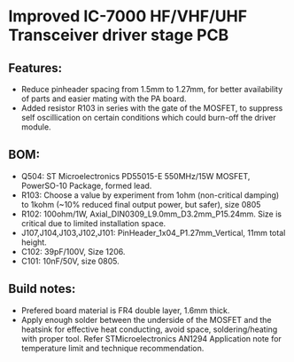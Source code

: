 # Improved IC-7000 HF/VHF/UHF Transceiver driver stage PCB

## Features:
* Reduce pinheader spacing from 1.5mm to 1.27mm, for better availability of parts and easier mating with the PA board.
* Added resistor R103 in series with the gate of the MOSFET, to suppress self oscillication on certain conditions which could burn-off the driver module.

## BOM:
* Q504: ST Microelectronics PD55015-E 550MHz/15W MOSFET, PowerSO-10 Package, formed lead.
* R103: Choose a value by experiment from 1ohm (non-critical damping) to 1kohm (~10% reduced final output power, but safer), size 0805
* R102: 100ohm/1W, Axial_DIN0309_L9.0mm_D3.2mm_P15.24mm. Size is critical due to limited installation space.
* J107,J104,J103,J102,J101: PinHeader_1x04_P1.27mm_Vertical, 11mm total height.
* C102: 39pF/100V, Size 1206.
* C101: 10nF/50V, size 0805.

## Build notes:
* Prefered board material is FR4 double layer, 1.6mm thick.
* Apply enough solder between the underside of the MOSFET and the heatsink for effective heat conducting, avoid space, soldering/heating with proper tool. Refer STMicroelectronics AN1294 Application note for temperature limit and technique recommendation.
